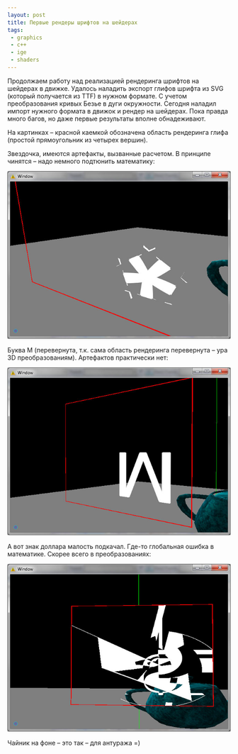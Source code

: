 ```yaml
---
layout: post
title: Первые рендеры шрифтов на шейдерах
tags:
 - graphics
 - c++
 - ige
 - shaders
---
```


Продолжаем работу над реализацией рендеринга шрифтов на шейдерах в движке. Удалось наладить экспорт глифов шрифта из SVG (который получается из TTF) в нужном формате. С учетом преобразования кривых Безье в дуги окружности. Сегодня наладил импорт нужного формата в движок и рендер на шейдерах. Пока правда много багов, но даже первые результаты вполне обнадеживают.

На картинках – красной каемкой обозначена область рендеринга глифа (простой прямоугольник из четырех вершин).

Звездочка, имеются артефакты, вызванные расчетом. В принципе чинятся – надо немного подтюнить математику:

![shader_text_1](/media/images/shader_text_1.jpg)

Буква М (перевернута, т.к. сама область рендеринга перевернута – ура 3D преобразованиям). Артефактов практически нет:

![shader_text_2](/media/images/shader_text_2.jpg)

А вот знак доллара малость подкачал. Где-то глобальная ошибка в математике. Скорее всего в преобразованиях:

![shader_text_3](/media/images/shader_text_3.jpg)

Чайник на фоне – это так – для антуража =)
